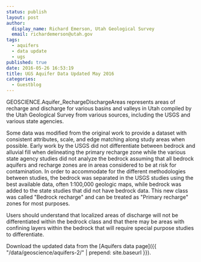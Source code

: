 ```yaml
---
status: publish
layout: post
author:
  display_name: Richard Emerson, Utah Geological Survey
  email: richardemerson@utah.gov
tags:
  - aquifers
  - data update
  - ugs
published: true
date: 2016-05-26 16:53:19
title: UGS Aquifer Data Updated May 2016
categories:
  - Guestblog
---
```


GEOSCIENCE.Aquifer_RechargeDischargeAreas represents areas of recharge and discharge for various basins and valleys in Utah compiled by the Utah Geological Survey from various sources, including the USGS and various state agencies.

Some data was modified from the original work to provide a dataset with consistent attributes, scale, and edge matching along study areas when possible. Early work by the USGS did not differentiate between bedrock and alluvial fill when delineating the primary recharge zone while the various state agency studies did not analyze the bedrock assuming that all bedrock aquifers and recharge zones are in areas considered to be at risk for contamination. In order to accommodate for the different methodologies between studies, the bedrock was separated in the USGS studies using the best available data, often 1:100,000 geologic maps, while bedrock was added to the state studies that did not have bedrock data. This new class was called "Bedrock recharge" and can be treated as "Primary recharge" zones for most purposes.

Users should understand that localized areas of discharge will not be differentiated within the bedrock class and that there may be areas with confining layers within the bedrock that will require special purpose studies to differentiate.

Download the updated data from the [Aquifers data page]({{ "/data/geoscience/aquifers-2/" | prepend: site.baseurl }}).
